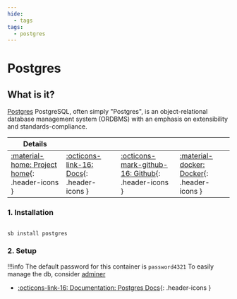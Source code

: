 ```yaml
---
hide:
  - tags
tags:
  - postgres
---
```


# Postgres

## What is it?

[Postgres](https://www.postgresql.org/) PostgreSQL, often simply "Postgres", is an object-relational database management system (ORDBMS) with an emphasis on extensibility and standards-compliance.

| Details     |             |             |             |
|-------------|-------------|-------------|-------------|
| [:material-home: Project home](https://www.postgresql.org/){: .header-icons } | [:octicons-link-16: Docs](https://www.postgresql.org/docs/12/index.html){: .header-icons } | [:octicons-mark-github-16: Github](https://github.com/postgres/postgres/tree/REL_12_STABLE){: .header-icons } | [:material-docker: Docker](https://hub.docker.com/_/postgres){: .header-icons }|

### 1. Installation

``` shell

sb install postgres

```

### 2. Setup

!!!info
    The default password for this container is `password4321`
    To easily manage the db, consider [adminer](../sandbox/apps/adminer.md)

- [:octicons-link-16: Documentation: Postgres Docs](https://www.postgresql.org/docs/12/index.html){: .header-icons }
